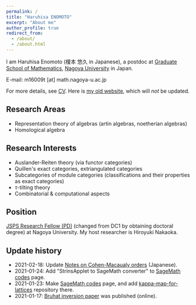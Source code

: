```yaml
---
permalink: /
title: "Haruhisa ENOMOTO"
excerpt: "About me"
author_profile: true
redirect_from:
  - /about/
  - /about.html
---
```


I am Haruhisa Enomoto (榎本 悠久 in Japanese), a postdoc at
[Graduate School of Mathematics](http://www.math.nagoya-u.ac.jp/en/index.html),
[Nagoya University](http://en.nagoya-u.ac.jp/) in Japan.

E-mail:
m16009t [at] math.nagoya-u.ac.jp

For more details, see [CV](/cv/). Here is [my old website](http://www.math.nagoya-u.ac.jp/~m16009t/), which will *not* be updated.

## Research Areas
- Representation theory of algebras (artin algebras, noetherian algebras)
- Homological algebra

## Research Interests
- Auslander-Reiten theory (via functor categories)
- Quillen's exact categories, extriangulated categories
- Subcategories of module categories (classifications and their properties as exact categories)
- $\tau$-tilting theory
- Combinatorial & computational aspects

## Position
[JSPS Research Fellow (PD)](https://www.jsps.go.jp/english/e-pd/) (changed from DC1 by obtaining doctoral degree) at Nagoya University. My host researcher is Hiroyuki Nakaoka.

## Update history
- 2021-02-18: Update [Notes on Cohen-Macaualy orders](/files/comm-order0218.pdf) (Japanese).
- 2021-01-24: Add "StrinsApplet to SageMath converter" to [SageMath codes](/codes/) page.
- 2021-01-23: Make [SageMath codes](/codes/) page, and add [kappa-map-for-lattices](https://github.com/haruhisa-enomoto/kappa-map-for-lattices) repository there.
- 2021-01-17: [Bruhat inversion paper](/papers/binv/) was published (online).
